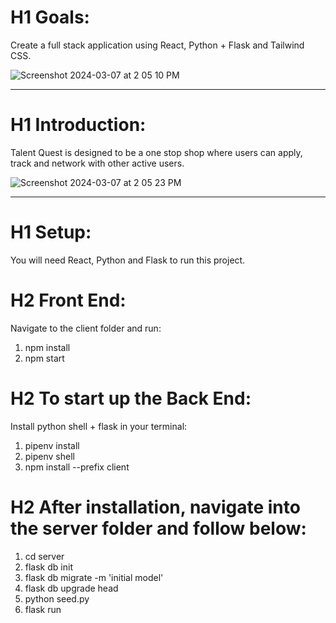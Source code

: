 # H1 Goals: 
Create a full stack application using React, Python + Flask and Tailwind CSS. 

![Screenshot 2024-03-07 at 2 05 10 PM](https://github.com/ateel93/talentquest/assets/146662726/f4b1f169-c51f-4b44-b6c2-44e5ff76fbf1)

---


# H1 Introduction: 
Talent Quest is designed to be a one stop shop where users can apply, track and network with other active users. 

![Screenshot 2024-03-07 at 2 05 23 PM](https://github.com/ateel93/talentquest/assets/146662726/3348bb18-3166-483f-89cb-45d345e223cc)

---

# H1 Setup:
You will need React, Python and Flask to run this project. 

# H2 Front End: 
Navigate to the client folder and run:
1. npm install
2. npm start

# H2 To start up the Back End:
Install python shell + flask in your terminal:
1. pipenv install
2. pipenv shell
3. npm install --prefix client

# H2 After installation, navigate into the server folder and follow below:
1. cd server
2. flask db init
3. flask db migrate -m 'initial model'
4. flask db upgrade head
5. python seed.py
6. flask run
